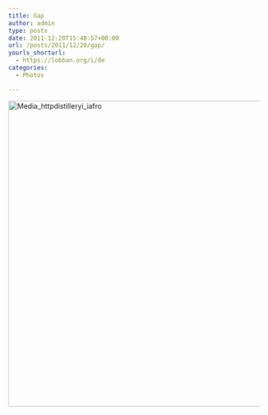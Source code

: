 ```yaml
---
title: Gap
author: admin
type: posts
date: 2011-12-20T15:48:57+00:00
url: /posts/2011/12/20/gap/
yourls_shorturl:
  - https://lobban.org/i/de
categories:
  - Photos

---
```

<div class='posterous_autopost'>
  <a href="http://instagr.am/p/aTTdb/"></p> 
  
  <div class='p_embed p_image_embed'>
    <a href="http://getfile8.posterous.com/getfile/files.posterous.com/nonimage/GGnfCgJDorjggoJuCroyevbvkumIewIBkGhztGGtwaonCnphaAersAjaJhde/media_httpdistilleryi_IAfro.jpg.scaled1000.jpg"><img alt="Media_httpdistilleryi_iafro" height="612" src="https://getfile8.posterous.com/getfile/files.posterous.com/nonimage/GGnfCgJDorjggoJuCroyevbvkumIewIBkGhztGGtwaonCnphaAersAjaJhde/media_httpdistilleryi_IAfro.jpg.scaled1000.jpg" width="612" /></a>
  </div>
  
  <p>
    </a></div>